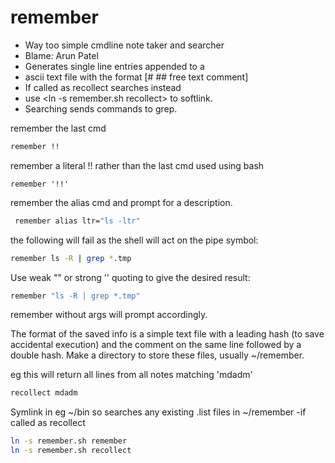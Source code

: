 # remember
- Way too simple cmdline note taker and searcher
-  Blame: Arun Patel
- Generates single line entries appended to a
- ascii text file with the format [# <wizzy cmdline> ## free text comment]
- If called as recollect searches instead
- use <ln -s remember.sh recollect> to softlink.
- Searching sends commands to grep.



 remember the last cmd
```sh
remember !!
 ```
 remember a literal !! rather than the last cmd used using bash
 ```sh.
 remember '!!'
 ```
 remember the alias cmd and prompt for a description.
```sh
 remember alias ltr="ls -ltr"
 ```
the following will fail as the shell will act on the pipe symbol:
 ```sh
 remember ls -R | grep *.tmp
 ```
 Use weak "" or strong '' quoting to give the desired result:
 ```sh
 remember "ls -R | grep *.tmp"
```
remember without args will prompt accordingly.

 The format of the saved info is a simple text file with a leading hash (to save accidental execution) and the comment on the same line followed by a double hash. Make a directory to store these files, usually ~/remember.
 
 eg this will return all lines from all notes matching 'mdadm'
```sh
recollect mdadm
```

 Symlink in eg ~/bin so searches any existing .list files in ~/remember -if called as recollect
 ```sh
 ln -s remember.sh remember
 ln -s remember.sh recollect
```
